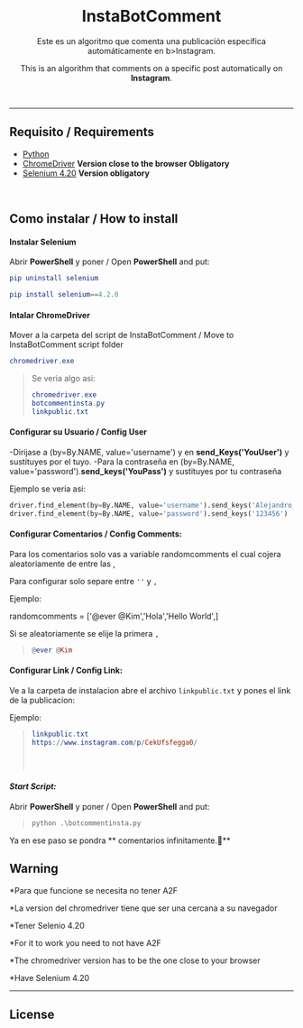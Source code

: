 <br>

<p align="center">
  <h1 align="center">InstaBotComment</h1>
  <p align="center">Este es un algoritmo que comenta una publicación específica automáticamente en b>Instagram</b>.</p>
  <p align="center">This is an algorithm that comments on a specific post automatically on <b>Instagram</b>.</p>
</p>

</br>

--------

## Requisito / Requirements
- [Python](https://www.python.org/)
- [ChromeDriver](https://chromedriver.chromium.org/downloads) **Version close to the browser Obligatory**
- [Selenium 4.20](https://pypi.org/project/selenium/4.2.0/) **Version obligatory**

<br>

## **Como instalar / How to install**

#### Instalar Selenium
Abrir **PowerShell** y poner / Open **PowerShell** and put:

```elm
pip uninstall selenium

pip install selenium==4.2.0
```

#### Intalar ChromeDriver
Mover a la carpeta del script de InstaBotComment / Move to InstaBotComment script folder
```elm
chromedriver.exe
```
>Se veria algo asi:
>```elm
>chromedriver.exe
>botcommentinsta.py
>linkpublic.txt
>```
#### Configurar su Usuario / Config User

-Dirijase a (by=By.NAME, value='username') y en **send_Keys('YouUser')** y sustituyes por el tuyo.
-Para la contraseña en (by=By.NAME, value='password').**send_keys('YouPass')** y sustituyes por tu contraseña

Ejemplo se veria asi:

```python
driver.find_element(by=By.NAME, value='username').send_keys('Alejandro_uwu')
driver.find_element(by=By.NAME, value='password').send_keys('123456')
```
#### Configurar Comentarios / Config Comments:
Para los comentarios solo vas a variable randomcomments el cual cojera aleatoriamente de entre las ,

Para configurar solo separe entre `''` y `,`

Ejemplo:

randomcomments = ['@ever @Kim','Hola','Hello World',]

Si se aleatoriamente se elije la primera `,`

>```elm
>@ever @Kim
>```

#### Configurar Link / Config Link:
Ve a la carpeta de instalacion abre el archivo `linkpublic.txt` y pones el link de la publicacion:

Ejemplo:

>```elm
>linkpublic.txt
>https://www.instagram.com/p/CekUfsfegga0/
>
>
>
>
>
>```

#### *Start Script:*

Abrir **PowerShell** y poner / Open **PowerShell** and put:


>```python
>python .\botcommentinsta.py
>```

Ya en ese paso se pondra ** comentarios infinitamente.🚀**

## Warning

*Para que funcione se necesita no tener A2F

*La version del chromedriver tiene que ser una cercana a su navegador

*Tener Selenio 4.20

*For it to work you need to not have A2F

*The chromedriver version has to be the one close to your browser

*Have Selenium 4.20

--------

## License

